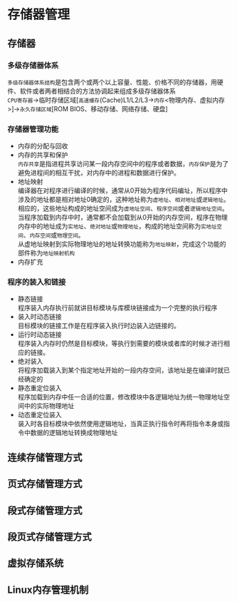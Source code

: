 # 存储器管理

## 存储器
### 多级存储器体系
`多级存储器体系结构`是包含两个或两个以上容量、性能、价格不同的存储器，用硬件、软件或者两者相结合的方法协调起来组成多级存储器体系  
`CPU寄存器`→临时存储区域[`高速缓存`(Cache)L1/L2/L3→`内存`<物理内存、虚拟内存>]→`永久存储区域`[ROM BIOS、移动存储、网络存储、硬盘]

### 存储器管理功能
* 内存的分配与回收
* 内存的共享和保护  
`内存共享`是指进程共享访问某一段内存空间中的程序或者数据，`内存保护`是为了避免进程间的相互干扰，对内存中的进程和数据进行保护。
* 地址映射  
编译器在对程序进行编译的时候，通常从0开始为程序代码编址，所以程序中涉及的地址都是相对地址0确定的，这种地址称为`虚地址`、`相对地址`或`逻辑地址`。相应的，这些地址构成的地址空间成为`虚地址空间`、`程序空间`或者`逻辑地址空间`。当程序加载到内存中时，通常都不会加载到从0开始的内存空间，程序在物理内存中的地址成为`实地址`、`绝对地址`或`物理地址`，构成的地址空间称为`实地址空间`、`内存空间`或`物理空间`。  
从虚地址映射到实际物理地址的地址转换功能称为`地址映射`，完成这个功能的部件称为`地址映射机构`
* 内存扩充  

### 程序的装入和链接
* 静态链接  
程序装入内存执行前就讲目标模块与库模块链接成为一个完整的执行程序
* 装入时动态链接  
目标模块的链接工作是在程序装入执行时边装入边链接的。
* 运行时动态链接  
程序装入内存时仍然是目标模块，等执行到需要的模块或者库的时候才进行相应的链接。
* 绝对装入  
将程序加载装入到某个指定地址开始的一段内存空间，该地址是在编译时就已经确定的
* 静态重定位装入  
程序加载到内存中任一合适的位置，修改模块中各逻辑地址为统一物理地址空间中的实际物理地址
* 动态重定位装入  
装入时各目标模块中依然使用逻辑地址，当真正执行指令时再将指令本身或指令中数据的逻辑地址转换成物理地址

## 连续存储管理方式

## 页式存储管理方式

## 段式存储管理方式

## 段页式存储管理方式

## 虚拟存储系统

## Linux内存管理机制